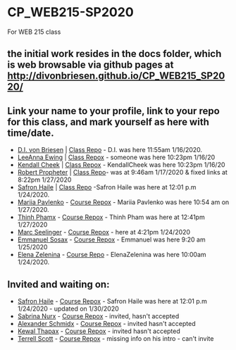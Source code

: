 # CP_WEB215-SP2020
For WEB 215 class
## the initial work resides in the docs folder, which is web browsable via github pages at http://divonbriesen.github.io/CP_WEB215_SP2020/

## Link your name to your profile, link to your repo for this class, and mark yourself as here with time/date. 

- [D.I. von Briesen](https://github.com/divonbriesen/) | [Class Repo](https://github.com/divonbriesen/CP_WEB215_SP2020/) - D.I. was here 11:55am 1/16/2020.
- [LeeAnna Ewing](https://github.com/lewing00/) | [Class Repox](https://github.com/xxxx/WEB250-Cheek/) - someone was here 10:23pm 1/16/20
- [Kendall Cheek](https://github.com/KendallCheek/) | [Class Repox](https://github.com/KendallCheek/WEB250-Cheek/) - KendallCheek was here 10:23pm 1/16/20
- [Robert Propheter](https://github.com/robert-m-proph/) | [Class Repo](https://github.com/robert-m-proph/web215-propheter)- was at 9:46am 1/17/2020 & fixed links at 8:22pm 1/27/2020
- [Safron Haile](https://github.com/SafronH/) | [Class Repo](https://github.com/SafronH/Web215) -Safron Haile was here at 12:01 p.m 1/24/2020.
- [Mariia Pavlenko](https://github.com/MariiaPa/) - [Course Repox](http://github.com/MariiaPa/web215-pavlenko) - Mariia Pavlenko was here 10:54 am on 1/27/2020.
- [Thinh Phamx](https://github.com/thinhpham266/) - [Course Repox](https://github.com/thinhpham266/web215-pham) - Thinh Pham was here at 12:41pm 1/27/2020
- [Marc Seelinger](https://github.com/mseelingerjr/)  - [Course Repox](https://github.com/mseelingerjr/web210-seelinger) - here at 4:21pm 1/24/2020
- [Emmanuel Sosax](https://github.com/sosaeman/)  - [Course Repox](http://github.com/sosaeman/web215-emmanuelsosa) - Emmanuel was here 9:20 am 1/25/2020
- [Elena Zelenina](https://github.com/ElenaZelenina/) - [Course Repo](https://github.com/ElenaZelenina/web215-Zelenina) - ElenaZelenina was here 10:00am 1/24/2020.

## Invited and waiting on:

- [Safron Haile](https://github.com/SafronH/) - [Course Repox](https://github.com/SafronH/Web215??) - Safron Haile was here at 12:01 p.m 1/24/2020 - updated on 1/30/2020
- [Sabrina Nurx](https://github.com/snur0000/) - [Course Repox](http://github.com/youruserid/youreponame) - invited, hasn't accepted
- [Alexander Schmidx](https://github.com/LtSchmiddy/) - [Course Repox](http://github.com/LTSchmiddy/youreponame/) - invited hasn't accepted
- [Kewal Thapax](https://github.com/Kewalthapa/)  - [Course Repox](http://github.com/youruserid/youreponame/) - invited hasn't accepted
- [Terrell Scott](https://github.com/Tdscott1978/)  - [Course Repox](http://github.com/Tdscott1978/youreponame/) - missing info on his intro - can't invite

